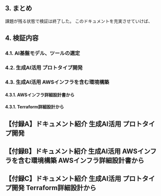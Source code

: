 ## 3. まとめ
課題が残る状態で検証は終了した。
このドキュメントを充実させていけば、
<!-- 
従来人が行っていた開発は、意味を明確にしなくてもなんやかんやでうまく回っていたけど、生成AIが相手だと通用しなくなるよ。
でも、よく考えてみよう。
これって、従来の開発プロセスで当たり前に実施するべきことであって、生成AIが相手だとそれがより厳密になるよ。
ドキュメントの重要性をPMレベルで再認識しようね。
 -->

## 4. 検証内容

### 4.1. AI基盤モデル、ツールの選定

### 4.2. 生成AI活用 プロトタイプ開発

### 4.3. 生成AI活用 AWSインフラを含む環境構築

#### 4.3.1. AWSインフラ詳細設計書から

#### 4.3.1. Terraform詳細設計から

## 【付録A】ドキュメント紹介 生成AI活用 プロトタイプ開発
## 【付録B】ドキュメント紹介 生成AI活用 AWSインフラを含む環境構築 AWSインフラ詳細設計書から
## 【付録C】ドキュメント紹介 生成AI活用 プロトタイプ開発 Terraform詳細設計から